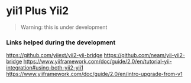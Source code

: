 # yii1 Plus Yii2

> Warning: this is under development

### Links helped during the development
https://github.com/yiiext/yii2-yii-bridge
https://github.com/neam/yii-yii2-bridge
https://www.yiiframework.com/doc/guide/2.0/en/tutorial-yii-integration#using-both-yii2-yii1
https://www.yiiframework.com/doc/guide/2.0/en/intro-upgrade-from-v1

